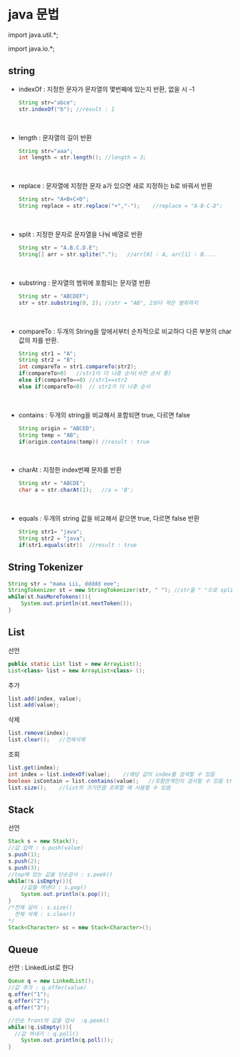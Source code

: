 # java 문법

import java.util.*;

import java.io.*;

## string

- indexOf : 지정한 문자가 문자열의 몇번째에 있는지 반환, 없을 시 -1

  ```java
  String str="abce";
  str.indexOf("b");	//result : 1
  ```

  ​

- length : 문자열의 길이 반환

  ```java
  String str="aaa";
  int length = str.length(); //length = 3;
  ```

  ​

- replace : 문자열에 지정한 문자 a가 있으면 새로 지정하는 b로 바꿔서 반환

  ```java
  String str= "A+B+C+D";
  String replace = str.replace("+","-");	//replace = "A-B-C-D";
  ```

  ​

- split : 지정한 문자로 문자열을 나눠 배열로 반환

  ```java
  String str = "A.B.C.D.E";
  String[] arr = str.splite(".");	//arr[0] : A, arr[1] : B.... 
  ```

  ​

- substring : 문자열의 범위에 포함되는 문자열 반환

  ```java
  String str = "ABCDEF";
  str = str.substring(0, 2); //str = "AB", 2보다 작은 범위까지
  ```

  ​

- compareTo : 두개의 String을 앞에서부터 순차적으로 비교하다 다른 부분의 char값의 차를 반환. 

  ```java
  String str1 = "A";
  String str2 = "B";
  int compareTo = str1.compareTo(str2); 
  if(compareTo>0)	//str1이 더 나중 순서(사전 순서 중)
  else if(compareTo==0)	//str1==str2
  else if(compareTo<0)	// str2가 더 나중 순서
  ```

  ​

- contains : 두개의 string을 비교해서 포함되면 true, 다르면 false

  ```java
  String origin = "ABCED";
  String temp = "AB";
  if(origin.contains(temp))	//result : true
  ```

  ​

- charAt : 지정한 index번째 문자를 반환

  ```java
  String str = "ABCDE";
  char a = str.charAt(1);	//a = 'B';
  ```

  ​

- equals : 두개의 string 값을 비교해서 같으면 true, 다르면 false 반환

  ```java
  String str1= "java";
  String str2 = "java";
  if(str1.equals(str))	//result : true
  ```



## String Tokenizer

```java
String str = "mama iii, ddddd eee";
StringTokenizer st = new StringTokenizer(str, " ");	//str을 " "으로 split
while(st.hasMoreTokens()){
    System.out.println(st.nextToken());
}
```



## List

선언

```java
public static List list = new ArrayList();
List<class> list = new ArrayList<class> (); 
```

추가

```java
list.add(index, value);
list.add(value);
```

삭제

```java
list.remove(index);
list.clear();	//전체삭제	
```

조회

```java
list.get(index);
int index = list.indexOf(value);	//해당 값의 index를 검색할 수 있음
boolean isContain = list.contains(value);	//포함관계인지 검사할 수 있음 true/false
list.size();	//list의 크기만큼 조회할 때 사용할 수 있음	
```



## Stack

선언

```java
Stack s = new Stack();
//값 입력 : s.push(value)
s.push(1);
s.push(2);
s.push(3);
//top에 있는 값을 단순검사 : s.peek()
while(!s.isEmpty()){
  	//값을 꺼낸다 : s.pop()
    System.out.println(s.pop());
}
/*전체 길이 : s.size()
  전체 삭제 : s.clear()
*/
Stack<Character> sc = new Stack<Character>();	
```



## Queue

선언 : LinkedList로 한다

```java
Queue q = new LinkedList();
//값 추가 : q.offer(value)
q.offer("1");
q.offer("2");
q.offer("3");

//단순 front의 값을 검사  :q.peek()
while(!q.isEmpty()){
  //값 꺼내기 : q.poll()
    System.out.println(q.poll());
}
```

